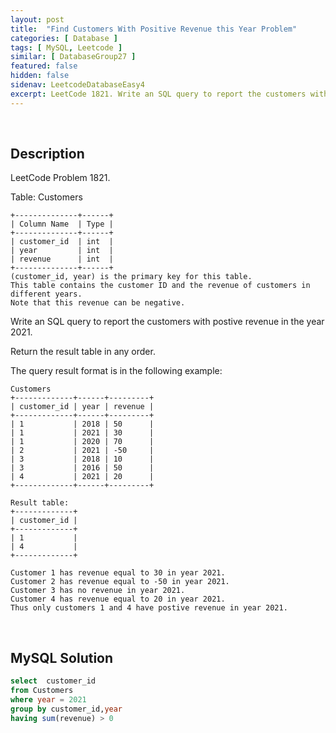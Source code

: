```yaml
---
layout: post
title:  "Find Customers With Positive Revenue this Year Problem"
categories: [ Database ]
tags: [ MySQL, Leetcode ]
similar: [ DatabaseGroup27 ]
featured: false
hidden: false
sidenav: LeetcodeDatabaseEasy4
excerpt: LeetCode 1821. Write an SQL query to report the customers with postive revenue in the year 2021.
---
```


<br />

## Description

LeetCode Problem 1821. 

Table: Customers
```
+--------------+------+
| Column Name  | Type |
+--------------+------+
| customer_id  | int  |
| year         | int  |
| revenue      | int  |
+--------------+------+
(customer_id, year) is the primary key for this table.
This table contains the customer ID and the revenue of customers in different years.
Note that this revenue can be negative.
```

Write an SQL query to report the customers with postive revenue in the year 2021.

Return the result table in any order.

The query result format is in the following example:

 
```
Customers
+-------------+------+---------+
| customer_id | year | revenue |
+-------------+------+---------+
| 1           | 2018 | 50      |
| 1           | 2021 | 30      |
| 1           | 2020 | 70      |
| 2           | 2021 | -50     |
| 3           | 2018 | 10      |
| 3           | 2016 | 50      |
| 4           | 2021 | 20      |
+-------------+------+---------+

Result table:
+-------------+
| customer_id |
+-------------+
| 1           |
| 4           |
+-------------+

Customer 1 has revenue equal to 30 in year 2021.
Customer 2 has revenue equal to -50 in year 2021.
Customer 3 has no revenue in year 2021.
Customer 4 has revenue equal to 20 in year 2021.
Thus only customers 1 and 4 have postive revenue in year 2021.
```

<br />

## MySQL Solution


```sql
select  customer_id
from Customers
where year = 2021
group by customer_id,year
having sum(revenue) > 0 
```
